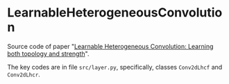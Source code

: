 # LearnableHeterogeneousConvolution

Source code of paper "[Learnable Heterogeneous Convolution: Learning both topology and strength](https://www.sciencedirect.com/science/article/abs/pii/S089360802100126X)".

The key codes are in file ``src/layer.py``, specifically, classes ``Conv2dLhcf`` and ``Conv2dLhcr``.
